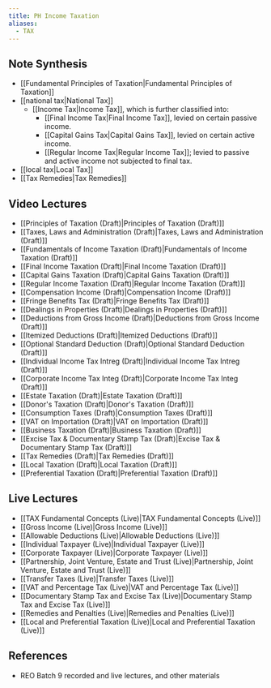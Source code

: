 ```yaml
---
title: PH Income Taxation
aliases:
  - TAX
---
```


## Note Synthesis
- [[Fundamental Principles of Taxation|Fundamental Principles of Taxation]]
- [[national tax|National Tax]]
	- [[Income Tax|Income Tax]], which is further classified into:
		- [[Final Income Tax|Final Income Tax]], levied on certain passive income.
		- [[Capital Gains Tax|Capital Gains Tax]], levied on certain active income.
		- [[Regular Income Tax|Regular Income Tax]]; levied to passive and active income not subjected to final tax.
- [[local tax|Local Tax]]
- [[Tax Remedies|Tax Remedies]]
## Video Lectures
- [[Principles of Taxation (Draft)|Principles of Taxation (Draft)]]
- [[Taxes, Laws and Administration (Draft)|Taxes, Laws and Administration (Draft)]]
- [[Fundamentals of Income Taxation (Draft)|Fundamentals of Income Taxation (Draft)]]
- [[Final Income Taxation (Draft)|Final Income Taxation (Draft)]]
- [[Capital Gains Taxation (Draft)|Capital Gains Taxation (Draft)]]
- [[Regular Income Taxation (Draft)|Regular Income Taxation (Draft)]]
- [[Compensation Income (Draft)|Compensation Income (Draft)]]
- [[Fringe Benefits Tax (Draft)|Fringe Benefits Tax (Draft)]]
- [[Dealings in Properties (Draft)|Dealings in Properties (Draft)]]
- [[Deductions from Gross Income (Draft)|Deductions from Gross Income (Draft)]]
- [[Itemized Deductions (Draft)|Itemized Deductions (Draft)]]
- [[Optional Standard Deduction (Draft)|Optional Standard Deduction (Draft)]]
- [[Individual Income Tax Intreg (Draft)|Individual Income Tax Intreg (Draft)]]
- [[Corporate Income Tax Integ (Draft)|Corporate Income Tax Integ (Draft)]]
- [[Estate Taxation (Draft)|Estate Taxation (Draft)]]
- [[Donor's Taxation (Draft)|Donor's Taxation (Draft)]]
- [[Consumption Taxes (Draft)|Consumption Taxes (Draft)]]
- [[VAT on Importation (Draft)|VAT on Importation (Draft)]]
- [[Business Taxation (Draft)|Business Taxation (Draft)]]
- [[Excise Tax & Documentary Stamp Tax (Draft)|Excise Tax & Documentary Stamp Tax (Draft)]]
- [[Tax Remedies (Draft)|Tax Remedies (Draft)]]
- [[Local Taxation (Draft)|Local Taxation (Draft)]]
- [[Preferential Taxation (Draft)|Preferential Taxation (Draft)]]
## Live Lectures
- [[TAX Fundamental Concepts (Live)|TAX Fundamental Concepts (Live)]]
- [[Gross Income (Live)|Gross Income (Live)]]
- [[Allowable Deductions (Live)|Allowable Deductions (Live)]]
- [[Individual Taxpayer (Live)|Individual Taxpayer (Live)]]
- [[Corporate Taxpayer (Live)|Corporate Taxpayer (Live)]]
- [[Partnership, Joint Venture, Estate and Trust (Live)|Partnership, Joint Venture, Estate and Trust (Live)]]
- [[Transfer Taxes (Live)|Transfer Taxes (Live)]]
- [[VAT and Percentage Tax (Live)|VAT and Percentage Tax (Live)]]
- [[Documentary Stamp Tax and Excise Tax (Live)|Documentary Stamp Tax and Excise Tax (Live)]]
- [[Remedies and Penalties (Live)|Remedies and Penalties (Live)]]
- [[Local and Preferential Taxation (Live)|Local and Preferential Taxation (Live)]]
## References
- REO Batch 9 recorded and live lectures, and other materials
